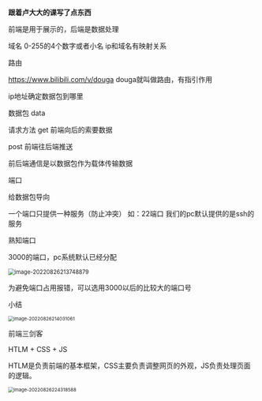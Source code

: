 **跟着卢大大的课写了点东西**

前端是用于展示的，后端是数据处理

域名 0-255的4个数字或者小名  ip和域名有映射关系

路由

https://www.bilibili.com/v/douga  douga就叫做路由，有指引作用



ip地址确定数据包到哪里

数据包  data



请求方法 get  前端向后的索要数据 

post  前端往后端推送

前后端通信是以数据包作为载体传输数据



端口

给数据包导向

一个端口只提供一种服务（防止冲突） 如：22端口 我们的pc默认提供的是ssh的服务

熟知端口

3000的端口，pc系统默认已经分配

<img src="C:\Users\Happy\AppData\Roaming\Typora\typora-user-images\image-20220826213748879.png" alt="image-20220826213748879" style="zoom:80%;" />

为避免端口占用报错，可以选用3000以后的比较大的端口号



小结

<img src="C:\Users\Happy\AppData\Roaming\Typora\typora-user-images\image-20220826214031061.png" alt="image-20220826214031061" style="zoom:67%;" />





前端三剑客

HTLM + CSS + JS

HTLM是负责前端的基本框架，CSS主要负责调整网页的外观，JS负责处理页面的逻辑。

<img src="C:\Users\Happy\AppData\Roaming\Typora\typora-user-images\image-20220826224318588.png" alt="image-20220826224318588" style="zoom:67%;" />